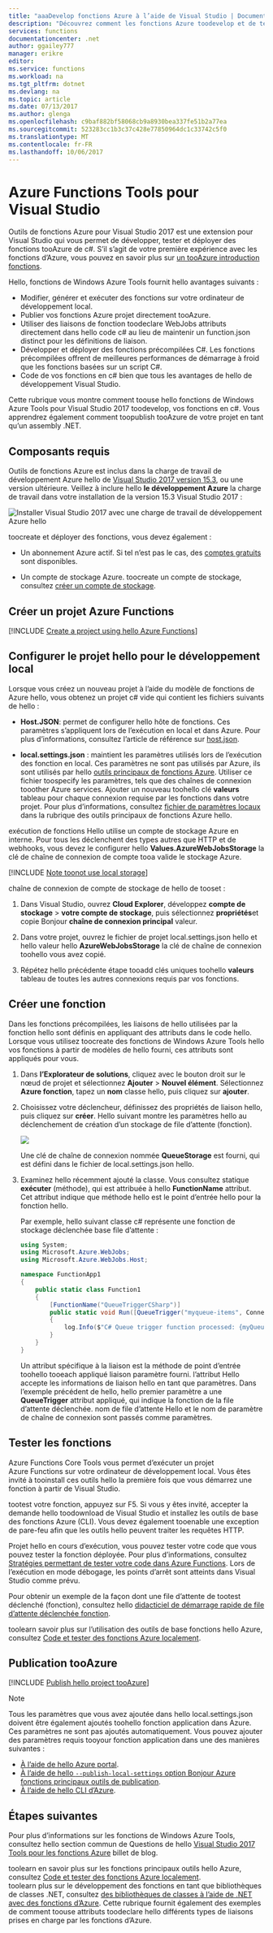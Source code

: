 ```yaml
---
title: "aaaDevelop fonctions Azure à l’aide de Visual Studio | Documents Microsoft"
description: "Découvrez comment les fonctions Azure toodevelop et de test à l’aide des fonctions de Windows Azure Tools pour Visual Studio 2017."
services: functions
documentationcenter: .net
author: ggailey777
manager: erikre
editor: 
ms.service: functions
ms.workload: na
ms.tgt_pltfrm: dotnet
ms.devlang: na
ms.topic: article
ms.date: 07/13/2017
ms.author: glenga
ms.openlocfilehash: c9baf882bf58068cb9a8930bea337fe51b2a77ea
ms.sourcegitcommit: 523283cc1b3c37c428e77850964dc1c33742c5f0
ms.translationtype: MT
ms.contentlocale: fr-FR
ms.lasthandoff: 10/06/2017
---
```

# <a name="azure-functions-tools-for-visual-studio"></a>Azure Functions Tools pour Visual Studio  

Outils de fonctions Azure pour Visual Studio 2017 est une extension pour Visual Studio qui vous permet de développer, tester et déployer des fonctions tooAzure de c#. S’il s’agit de votre première expérience avec les fonctions d’Azure, vous pouvez en savoir plus sur [un tooAzure introduction fonctions](functions-overview.md).

Hello, fonctions de Windows Azure Tools fournit hello avantages suivants : 

* Modifier, générer et exécuter des fonctions sur votre ordinateur de développement local. 
* Publier vos fonctions Azure projet directement tooAzure. 
* Utiliser des liaisons de fonction toodeclare WebJobs attributs directement dans hello code c# au lieu de maintenir un function.json distinct pour les définitions de liaison.
* Développer et déployer des fonctions précompilées C#. Les fonctions précompilées offrent de meilleures performances de démarrage à froid que les fonctions basées sur un script C#. 
* Code de vos fonctions en c# bien que tous les avantages de hello de développement Visual Studio. 

Cette rubrique vous montre comment toouse hello fonctions de Windows Azure Tools pour Visual Studio 2017 toodevelop, vos fonctions en c#. Vous apprendrez également comment toopublish tooAzure de votre projet en tant qu’un assembly .NET.

## <a name="prerequisites"></a>Composants requis

Outils de fonctions Azure est inclus dans la charge de travail de développement Azure hello de [Visual Studio 2017 version 15.3](https://www.visualstudio.com/vs/), ou une version ultérieure. Veillez à inclure hello **le développement Azure** la charge de travail dans votre installation de la version 15.3 Visual Studio 2017 :

![Installer Visual Studio 2017 avec une charge de travail de développement Azure hello](./media/functions-create-your-first-function-visual-studio/functions-vs-workloads.png)

toocreate et déployer des fonctions, vous devez également :

* Un abonnement Azure actif. Si tel n’est pas le cas, des [comptes gratuits](https://azure.microsoft.com/free/?WT.mc_id=A261C142F) sont disponibles.

* Un compte de stockage Azure. toocreate un compte de stockage, consultez [créer un compte de stockage](../storage/common/storage-create-storage-account.md#create-a-storage-account).  
## <a name="create-an-azure-functions-project"></a>Créer un projet Azure Functions 

[!INCLUDE [Create a project using hello Azure Functions](../../includes/functions-vstools-create.md)]


## <a name="configure-hello-project-for-local-development"></a>Configurer le projet hello pour le développement local

Lorsque vous créez un nouveau projet à l’aide du modèle de fonctions de Azure hello, vous obtenez un projet c# vide qui contient les fichiers suivants de hello :

* **Host.JSON**: permet de configurer hello hôte de fonctions. Ces paramètres s’appliquent lors de l’exécution en local et dans Azure. Pour plus d’informations, consultez l’article de référence sur [host.json](https://github.com/Azure/azure-webjobs-sdk-script/wiki/host.json).
    
* **local.settings.json** : maintient les paramètres utilisés lors de l’exécution des fonction en local. Ces paramètres ne sont pas utilisés par Azure, ils sont utilisés par hello [outils principaux de fonctions Azure](functions-run-local.md). Utiliser ce fichier toospecify les paramètres, tels que des chaînes de connexion tooother Azure services. Ajouter un nouveau toohello clé **valeurs** tableau pour chaque connexion requise par les fonctions dans votre projet. Pour plus d’informations, consultez [fichier de paramètres locaux](functions-run-local.md#local-settings-file) dans la rubrique des outils principaux de fonctions Azure hello.

exécution de fonctions Hello utilise un compte de stockage Azure en interne. Pour tous les déclenchent des types autres que HTTP et de webhooks, vous devez le configurer hello **Values.AzureWebJobsStorage** la clé de chaîne de connexion de compte tooa valide le stockage Azure.

[!INCLUDE [Note toonot use local storage](../../includes/functions-local-settings-note.md)]

 chaîne de connexion de compte de stockage de hello de tooset :

1. Dans Visual Studio, ouvrez **Cloud Explorer**, développez **compte de stockage** > **votre compte de stockage**, puis sélectionnez **propriétés**et copie Bonjour **chaîne de connexion principal** valeur.   

2. Dans votre projet, ouvrez le fichier de projet local.settings.json hello et hello valeur hello **AzureWebJobsStorage** la clé de chaîne de connexion toohello vous avez copié.

3. Répétez hello précédente étape tooadd clés uniques toohello **valeurs** tableau de toutes les autres connexions requis par vos fonctions.  

## <a name="create-a-function"></a>Créer une fonction

Dans les fonctions précompilées, les liaisons de hello utilisées par la fonction hello sont définis en appliquant des attributs dans le code hello. Lorsque vous utilisez toocreate des fonctions de Windows Azure Tools hello vos fonctions à partir de modèles de hello fourni, ces attributs sont appliqués pour vous. 

1. Dans **l’Explorateur de solutions**, cliquez avec le bouton droit sur le nœud de projet et sélectionnez **Ajouter** > **Nouvel élément**. Sélectionnez **Azure fonction**, tapez un **nom** classe hello, puis cliquez sur **ajouter**.

2. Choisissez votre déclencheur, définissez des propriétés de liaison hello, puis cliquez sur **créer**. Hello suivant montre les paramètres hello au déclenchement de création d’un stockage de file d’attente (fonction). 

    ![](./media/functions-develop-vs/functions-vstools-create-queuetrigger.png)
    
    Une clé de chaîne de connexion nommée **QueueStorage** est fourni, qui est défini dans le fichier de local.settings.json hello. 
 
3. Examinez hello récemment ajouté la classe. Vous consultez statique **exécuter** (méthode), qui est attribuée à hello **FunctionName** attribut. Cet attribut indique que méthode hello est le point d’entrée hello pour la fonction hello. 

    Par exemple, hello suivant classe c# représente une fonction de stockage déclenchée base file d’attente :

    ````csharp
    using System;
    using Microsoft.Azure.WebJobs;
    using Microsoft.Azure.WebJobs.Host;
    
    namespace FunctionApp1
    {
        public static class Function1
        {
            [FunctionName("QueueTriggerCSharp")]        
            public static void Run([QueueTrigger("myqueue-items", Connection = "QueueStorage")]string myQueueItem, TraceWriter log)
            {
                log.Info($"C# Queue trigger function processed: {myQueueItem}");
            }
        }
    } 
    ````
 
    Un attribut spécifique à la liaison est la méthode de point d’entrée toohello tooeach appliqué liaison paramètre fourni. l’attribut Hello accepte les informations de liaison hello en tant que paramètres. Dans l’exemple précédent de hello, hello premier paramètre a une **QueueTrigger** attribut appliqué, qui indique la fonction de la file d’attente déclenchée. nom de file d’attente Hello et le nom de paramètre de chaîne de connexion sont passés comme paramètres.  

## <a name="testing-functions"></a>Tester les fonctions

Azure Functions Core Tools vous permet d’exécuter un projet Azure Functions sur votre ordinateur de développement local. Vous êtes invité à tooinstall ces outils hello la première fois que vous démarrez une fonction à partir de Visual Studio.  

tootest votre fonction, appuyez sur F5. Si vous y êtes invité, accepter la demande hello toodownload de Visual Studio et installez les outils de base des fonctions Azure (CLI).  Vous devez également tooenable une exception de pare-feu afin que les outils hello peuvent traiter les requêtes HTTP.

Projet hello en cours d’exécution, vous pouvez tester votre code que vous pouvez tester la fonction déployée. Pour plus d’informations, consultez [Stratégies permettant de tester votre code dans Azure Functions](functions-test-a-function.md). Lors de l’exécution en mode débogage, les points d’arrêt sont atteints dans Visual Studio comme prévu. 

Pour obtenir un exemple de la façon dont une file d’attente de tootest déclenché (fonction), consultez hello [didacticiel de démarrage rapide de file d’attente déclenchée fonction](functions-create-storage-queue-triggered-function.md#test-the-function).  

toolearn savoir plus sur l’utilisation des outils de base fonctions hello Azure, consultez [Code et tester des fonctions Azure localement](functions-run-local.md).

## <a name="publish-tooazure"></a>Publication tooAzure

[!INCLUDE [Publish hello project tooAzure](../../includes/functions-vstools-publish.md)]

>[!NOTE]  
>Tous les paramètres que vous avez ajoutée dans hello local.settings.json doivent être également ajoutés toohello fonction application dans Azure. Ces paramètres ne sont pas ajoutés automatiquement. Vous pouvez ajouter des paramètres requis tooyour fonction application dans une des manières suivantes :
>
>* [À l’aide de hello Azure portal](functions-how-to-use-azure-function-app-settings.md#settings).
>* [À l’aide de hello `--publish-local-settings` option Bonjour Azure fonctions principaux outils de publication](functions-run-local.md#publish).
>* [À l’aide de hello CLI d’Azure](/cli/azure/functionapp/config/appsettings#set). 

## <a name="next-steps"></a>Étapes suivantes

Pour plus d’informations sur les fonctions de Windows Azure Tools, consultez hello section commun de Questions de hello [Visual Studio 2017 Tools pour les fonctions Azure](https://blogs.msdn.microsoft.com/webdev/2017/05/10/azure-function-tools-for-visual-studio-2017/) billet de blog.

toolearn en savoir plus sur les fonctions principaux outils hello Azure, consultez [Code et tester des fonctions Azure localement](functions-run-local.md).  
toolearn plus sur le développement des fonctions en tant que bibliothèques de classes .NET, consultez [des bibliothèques de classes à l’aide de .NET avec des fonctions d’Azure](functions-dotnet-class-library.md). Cette rubrique fournit également des exemples de comment toouse attributs toodeclare hello différents types de liaisons prises en charge par les fonctions d’Azure.    
